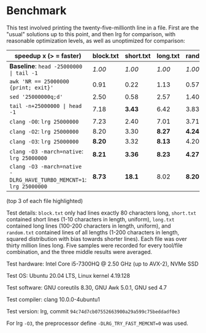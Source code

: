 
# Benchmark

This test involved printing the twenty-five-millionth line in a file. First
are the "usual" solutions up to this point, and then lrg for comparison, with
reasonable optimization levels, as well as unoptimized for comparison:

| speedup x (> = faster)                                               | block.txt | short.txt | long.txt | random.txt |
|----------------------------------------------------------------------|-----------|-----------|----------|------------|
| **Baseline**: `head -25000000 \| tail -1`                            | _1.00_    | _1.00_    | _1.00_   | _1.00_     |
| `awk 'NR == 25000000 {print; exit}'`                                 | 0.91      | 0.22      | 1.13     | 0.57       |
| `sed '25000000q;d'`                                                  | 2.50      | 0.58      | 2.57     | 1.40       |
| `tail -n+25000000 \| head -1`                                        | 7.18      | **3.43**  | 6.42     | 3.83       |
| `clang -O0`: `lrg 25000000`                                          | 7.23      | 2.40      | 7.01     | 3.71       |
| `clang -O2`: `lrg 25000000`                                          | 8.20      | 3.30      | **8.27** | **4.24**   |
| `clang -O3`: `lrg 25000000`                                          | **8.20**  | 3.32      | **8.13** | 4.20       |
| `clang -O3 -march=native`: `lrg 25000000`                            | **8.21**  | **3.36**  | **8.23** | **4.27**   |
| `clang -O3 -march=native -DLRG_HAVE_TURBO_MEMCNT=1`: `lrg 25000000`  | **8.73**  | **18.1**  | 8.02     | **8.20**   |

(top 3 of each file highlighted)

Test details: `block.txt` only had lines exactly 80 characters long,
`short.txt` contained short lines (1-10 characters in length, uniform),
`long.txt` contained long lines (100-200 characters in length, uniform), and
`random.txt` contained lines of all lengths (1-200 characters in length, squared
distribution with bias towards shorter lines). Each file was over thirty million
lines long. Five samples were recorded for every tool/file combination, and the
three middle results were averaged.

Test hardware: Intel Core i5-7300HQ @ 2.50 GHz (up to AVX-2), NVMe SSD

Test OS: Ubuntu 20.04 LTS, Linux kernel 4.19.128

Test software: GNU coreutils 8.30, GNU Awk 5.0.1, GNU sed 4.7

Test compiler: clang 10.0.0-4ubuntu1

Test version: lrg, commit `94c74d7cb07552663900a29a599c75beddadf0e3`

For lrg `-O3`, the preprocessor define `-DLRG_TRY_FAST_MEMCNT=0` was used.
